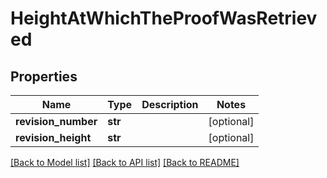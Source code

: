 # HeightAtWhichTheProofWasRetrieved

## Properties
Name | Type | Description | Notes
------------ | ------------- | ------------- | -------------
**revision_number** | **str** |  | [optional] 
**revision_height** | **str** |  | [optional] 

[[Back to Model list]](../README.md#documentation-for-models) [[Back to API list]](../README.md#documentation-for-api-endpoints) [[Back to README]](../README.md)

